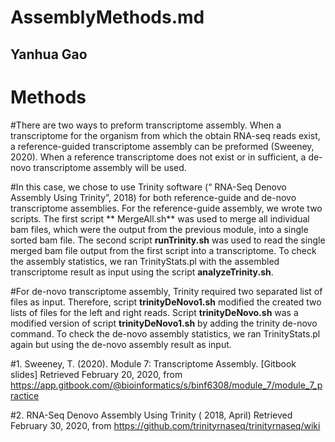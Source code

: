 # AssemblyMethods.md

## Yanhua Gao

#  Methods

#There are two ways to preform transcriptome assembly. When a transcriptome for the organism from which the obtain RNA-seq reads exist, a reference-guided transcriptome assembly can be preformed (Sweeney, 2020). When a reference transcriptome does not exist or in sufficient, a de-novo transcriptome assembly will be used.

#In this case, we chose to use Trinity software (“ RNA-Seq Denovo Assembly Using Trinity”, 2018) for both reference-guide and de-novo transcriptome assemblies. For the reference-guide assembly, we wrote two scripts. The first script ** MergeAll.sh** was used to merge all individual bam files, which were the output from the previous module, into a single sorted bam file. The second script **runTrinity.sh** was used to read the single merged bam file output from the first script into a transcriptome. To check the assembly statistics, we ran TrinityStats.pl with the assembled transcriptome result as input using the script **analyzeTrinity.sh**.

#For de-novo transcriptome assembly, Trinity required two separated list of files as input. Therefore, script **trinityDeNovo1.sh** modified the created two lists of files for the left and right reads. Script **trinityDeNovo.sh** was a modified version of script **trinityDeNovo1.sh** by adding the trinity de-novo command. To check the de-novo assembly statistics, we ran TrinityStats.pl again but using the de-novo assembly result as input.

#1. Sweeney, T. (2020). Module 7: Transcriptome Assembly. [Gitbook slides] Retrieved February 20, 2020, from https://app.gitbook.com/@bioinformatics/s/binf6308/module_7/module_7_practice

#2. RNA-Seq Denovo Assembly Using Trinity ( 2018, April) Retrieved February 30, 2020, from https://github.com/trinityrnaseq/trinityrnaseq/wiki
